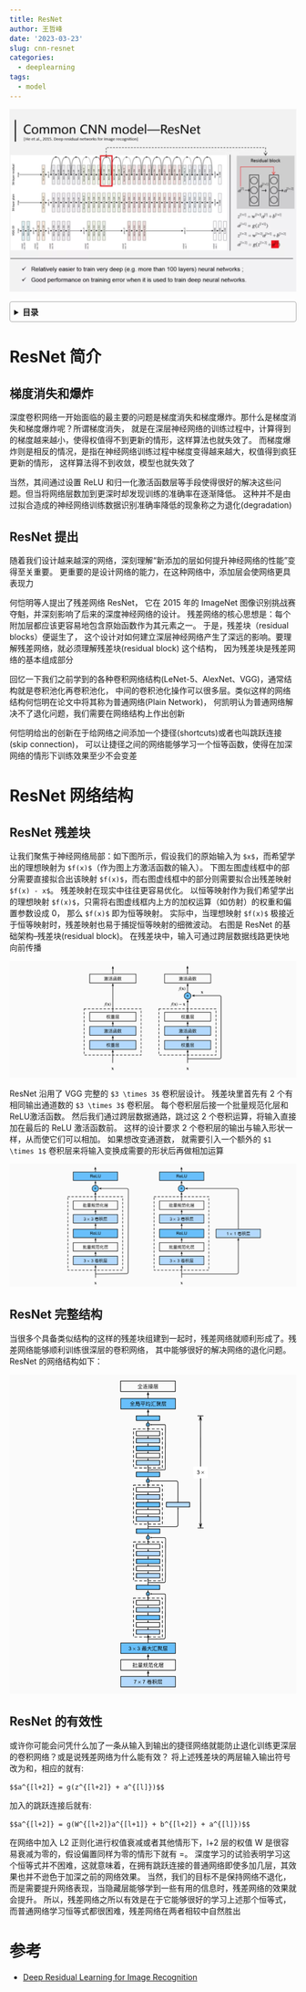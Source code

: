 ```yaml
---
title: ResNet
author: 王哲峰
date: '2023-03-23'
slug: cnn-resnet
categories:
  - deeplearning
tags:
  - model
---
```


![img](images/resnet.png)

<style>
details {
    border: 1px solid #aaa;
    border-radius: 4px;
    padding: .5em .5em 0;
}
summary {
    font-weight: bold;
    margin: -.5em -.5em 0;
    padding: .5em;
}
details[open] {
    padding: .5em;
}
details[open] summary {
    border-bottom: 1px solid #aaa;
    margin-bottom: .5em;
}
</style>

<details><summary>目录</summary><p>

- [ResNet 简介](#resnet-简介)
  - [梯度消失和爆炸](#梯度消失和爆炸)
  - [ResNet 提出](#resnet-提出)
- [ResNet 网络结构](#resnet-网络结构)
  - [ResNet 残差块](#resnet-残差块)
  - [ResNet 完整结构](#resnet-完整结构)
  - [ResNet 的有效性](#resnet-的有效性)
- [参考](#参考)
</p></details><p></p>

# ResNet 简介

## 梯度消失和爆炸

深度卷积网络一开始面临的最主要的问题是梯度消失和梯度爆炸。那什么是梯度消失和梯度爆炸呢？所谓梯度消失，
就是在深层神经网络的训练过程中，计算得到的梯度越来越小，使得权值得不到更新的情形，这样算法也就失效了。
而梯度爆炸则是相反的情况，是指在神经网络训练过程中梯度变得越来越大，权值得到疯狂更新的情形，
这样算法得不到收敛，模型也就失效了

当然，其间通过设置 ReLU 和归一化激活函数层等手段使得很好的解决这些问题。但当将网络层数加到更深时却发现训练的准确率在逐渐降低。
这种并不是由过拟合造成的神经网络训练数据识别准确率降低的现象称之为退化(degradation) 

## ResNet 提出

随着我们设计越来越深的网络，深刻理解“新添加的层如何提升神经网络的性能”变得至关重要。
更重要的是设计网络的能力，在这种网络中，添加层会使网络更具表现力

何恺明等人提出了残差网络 ResNet， 它在 2015 年的 ImageNet 图像识别挑战赛夺魁，并深刻影响了后来的深度神经网络的设计。
残差网络的核心思想是：每个附加层都应该更容易地包含原始函数作为其元素之一。 于是，残差块（residual blocks）便诞生了，
这个设计对如何建立深层神经网络产生了深远的影响。要理解残差网络，就必须理解残差块(residual block) 这个结构，
因为残差块是残差网络的基本组成部分

回忆一下我们之前学到的各种卷积网络结构(LeNet-5、AlexNet、VGG)，通常结构就是卷积池化再卷积池化，
中间的卷积池化操作可以很多层。类似这样的网络结构何恺明在论文中将其称为普通网络(Plain Network)，
何凯明认为普通网络解决不了退化问题，我们需要在网络结构上作出创新

何恺明给出的创新在于给网络之间添加一个捷径(shortcuts)或者也叫跳跃连接(skip connection)，
可以让捷径之间的网络能够学习一个恒等函数，使得在加深网络的情形下训练效果至少不会变差

# ResNet 网络结构

## ResNet 残差块

让我们聚焦于神经网络局部：如下图所示，假设我们的原始输入为 `$x$`，而希望学出的理想映射为 `$f(x)$`（作为图上方激活函数的输入）。
下图左图虚线框中的部分需要直接拟合出该映射 `$f(x)$`，而右图虚线框中的部分则需要拟合出残差映射 `$f(x) - x$`。
残差映射在现实中往往更容易优化。 以恒等映射作为我们希望学出的理想映射 `$f(x)$`，只需将右图虚线框内上方的加权运算（如仿射）的权重和偏置参数设成 0，
那么 `$f(x)$` 即为恒等映射。 实际中，当理想映射 `$f(x)$` 极接近于恒等映射时，残差映射也易于捕捉恒等映射的细微波动。 
右图是 ResNet 的基础架构–残差块(residual block)。 在残差块中，输入可通过跨层数据线路更快地向前传播

![img](images/resnet-block.png)

ResNet 沿用了 VGG 完整的 `$3 \times 3$` 卷积层设计。 残差块里首先有 2 个有相同输出通道数的 `$3 \times 3$` 卷积层。 
每个卷积层后接一个批量规范化层和ReLU激活函数。 然后我们通过跨层数据通路，跳过这 2 个卷积运算，将输入直接加在最后的 ReLU 激活函数前。
这样的设计要求 2 个卷积层的输出与输入形状一样，从而使它们可以相加。 如果想改变通道数，
就需要引入一个额外的 `$1 \times 1$` 卷积层来将输入变换成需要的形状后再做相加运算

![img](images/resnet-block2.png)

## ResNet 完整结构

当很多个具备类似结构的这样的残差块组建到一起时，残差网络就顺利形成了。残差网络能够顺利训练很深层的卷积网络，
其中能够很好的解决网络的退化问题。ResNet 的网络结构如下：

![img](images/res.png)

## ResNet 的有效性

或许你可能会问凭什么加了一条从输入到输出的捷径网络就能防止退化训练更深层的卷积网络？或是说残差网络为什么能有效？
将上述残差块的两层输入输出符号改为和，相应的就有:

`$$a^{[l+2]} = g(z^{[l+2]} + a^{[l]})$$`

加入的跳跃连接后就有:

`$$a^{[l+2]} = g(W^{[l+2]}a^{[l+1]} + b^{[l+2]} + a^{[l]})$$`

在网络中加入 L2 正则化进行权值衰减或者其他情形下，l+2 层的权值 W 是很容易衰减为零的，假设偏置同样为零的情形下就有 =。
深度学习的试验表明学习这个恒等式并不困难，这就意味着，在拥有跳跃连接的普通网络即使多加几层，其效果也并不逊色于加深之前的网络效果。
当然，我们的目标不是保持网络不退化，而是需要提升网络表现，当隐藏层能够学到一些有用的信息时，残差网络的效果就会提升。
所以，残差网络之所以有效是在于它能够很好的学习上述那个恒等式，而普通网络学习恒等式都很困难，残差网络在两者相较中自然胜出

# 参考

* [Deep Residual Learning for Image Recognition](https://arxiv.org/pdf/1512.03385.pdf?ref=blog.paperspace.com)
